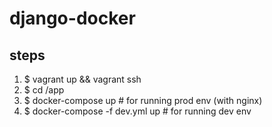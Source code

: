 # django-docker

## steps

1. $ vagrant up && vagrant ssh
2. $ cd /app
3. $ docker-compose up  # for running prod env (with nginx)
4. $ docker-compose -f dev.yml up  # for running dev env
